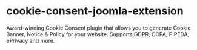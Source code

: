# cookie-consent-joomla-extension
 Award-winning Cookie Consent plugin that allows you to generate Cookie Banner, Notice &amp; Policy for your website. Supports GDPR, CCPA, PIPEDA, ePrivacy and more.
